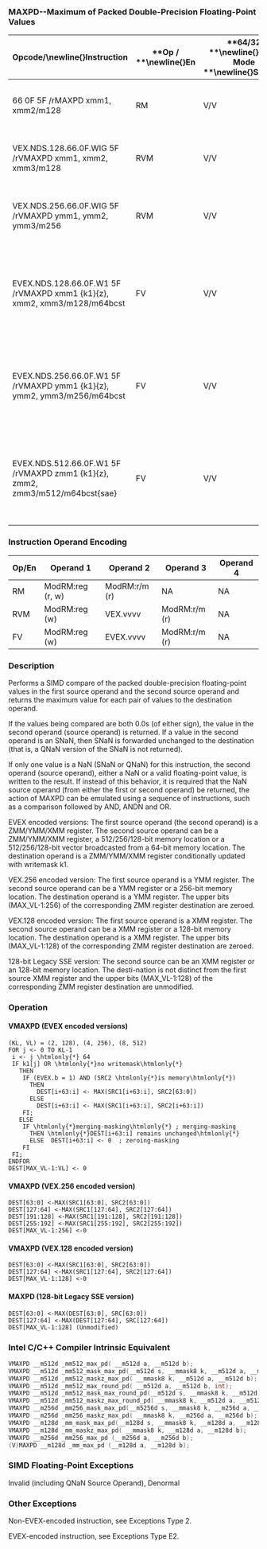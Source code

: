 ### MAXPD--Maximum of Packed Double-Precision Floating-Point Values


|**Opcode/**\newline{}**Instruction**|**Op / **\newline{}**En**|**64/32 **\newline{}**bit Mode **\newline{}**Support**|**CPUID **\newline{}**Feature **\newline{}**Flag**|**Description**|
|------------------------------------|-------------------------|------------------------------------------------------|--------------------------------------------------|---------------|
|66 0F 5F /rMAXPD xmm1, xmm2/m128|RM|V/V|SSE2|Return the maximum double-precision floating-point values between xmm1 and xmm2/m128. |
|VEX.NDS.128.66.0F.WIG 5F /rVMAXPD xmm1, xmm2, xmm3/m128|RVM|V/V|AVX|Return the maximum double-precision floating-point values between xmm2 and xmm3/m128. |
|VEX.NDS.256.66.0F.WIG 5F /rVMAXPD ymm1, ymm2, ymm3/m256|RVM|V/V|AVX|Return the maximum packed double-precision floating-point values between ymm2 and ymm3/m256.|
|EVEX.NDS.128.66.0F.W1 5F /rVMAXPD xmm1 {k1}{z}, xmm2, xmm3/m128/m64bcst|FV|V/V|AVX512VLAVX512F|Return the maximum packed double-precision floating-point values between xmm2 and xmm3/m128/m64bcst and store result in xmm1 subject to writemask k1.|
|EVEX.NDS.256.66.0F.W1 5F /rVMAXPD ymm1 {k1}{z}, ymm2, ymm3/m256/m64bcst|FV|V/V|AVX512VLAVX512F|Return the maximum packed double-precision floating-point values between ymm2 and ymm3/m256/m64bcst and store result in ymm1 subject to writemask k1.|
|EVEX.NDS.512.66.0F.W1 5F /rVMAXPD zmm1 {k1}{z}, zmm2, zmm3/m512/m64bcst{sae}|FV|V/V|AVX512F|Return the maximum packed double-precision floating-point values between zmm2 and zmm3/m512/m64bcst and store result in zmm1 subject to writemask k1.|
### Instruction Operand Encoding


|Op/En|Operand 1|Operand 2|Operand 3|Operand 4|
|-----|---------|---------|---------|---------|
|RM|ModRM:reg (r, w)|ModRM:r/m (r)|NA|NA|
|RVM|ModRM:reg (w)|VEX.vvvv|ModRM:r/m (r)|NA|
|FV|ModRM:reg (w)|EVEX.vvvv|ModRM:r/m (r)|NA|
### Description


Performs a SIMD compare of the packed double-precision floating-point values in the first source operand and the second source operand and returns the maximum value for each pair of values to the destination operand. 

If the values being compared are both 0.0s (of either sign), the value in the second operand (source operand) is returned. If a value in the second operand is an SNaN, then SNaN is forwarded unchanged to the destination (that is, a QNaN version of the SNaN is not returned). 

If only one value is a NaN (SNaN or QNaN) for this instruction, the second operand (source operand), either a NaN or a valid floating-point value, is written to the result. If instead of this behavior, it is required that the NaN source operand (from either the first or second operand) be returned, the action of MAXPD can be emulated using a sequence of instructions, such as a comparison followed by AND, ANDN and OR. 

EVEX encoded versions: The first source operand (the second operand) is a ZMM/YMM/XMM register. The second source operand can be a ZMM/YMM/XMM register, a 512/256/128-bit memory location or a 512/256/128-bit vector broadcasted from a 64-bit memory location. The destination operand is a ZMM/YMM/XMM register conditionally updated with writemask k1.

VEX.256 encoded version: The first source operand is a YMM register. The second source operand can be a YMM register or a 256-bit memory location. The destination operand is a YMM register. The upper bits (MAX_VL-1:256) of the corresponding ZMM register destination are zeroed.

VEX.128 encoded version: The first source operand is a XMM register. The second source operand can be a XMM register or a 128-bit memory location. The destination operand is a XMM register. The upper bits (MAX_VL-1:128) of the corresponding ZMM register destination are zeroed.



128-bit Legacy SSE version: The second source can be an XMM register or an 128-bit memory location. The desti-nation is not distinct from the first source XMM register and the upper bits (MAX_VL-1:128) of the corresponding ZMM register destination are unmodified.


### Operation
#### VMAXPD (EVEX encoded versions)
```info-verb
(KL, VL) = (2, 128), (4, 256), (8, 512)
FOR j  <- 0 TO KL-1
 i <-  j \htmlonly{*} 64
 IF k1[j] OR \htmlonly{*}no writemask\htmlonly{*}
   THEN 
    IF (EVEX.b = 1) AND (SRC2 \htmlonly{*}is memory\htmlonly{*})
      THEN
        DEST[i+63:i] <-  MAX(SRC1[i+63:i], SRC2[63:0])
      ELSE 
        DEST[i+63:i] <-  MAX(SRC1[i+63:i], SRC2[i+63:i])
    FI;
   ELSE 
    IF \htmlonly{*}merging-masking\htmlonly{*} ; merging-masking
      THEN \htmlonly{*}DEST[i+63:i] remains unchanged\htmlonly{*}
      ELSE  DEST[i+63:i] <-  0  ; zeroing-masking
    FI
 FI;
ENDFOR
DEST[MAX_VL-1:VL]  <- 0
```
#### VMAXPD (VEX.256 encoded version)
```info-verb
DEST[63:0] <- MAX(SRC1[63:0], SRC2[63:0])
DEST[127:64]  <-MAX(SRC1[127:64], SRC2[127:64])
DEST[191:128]  <-MAX(SRC1[191:128], SRC2[191:128])
DEST[255:192]  <-MAX(SRC1[255:192], SRC2[255:192])
DEST[MAX_VL-1:256] <- 0
```
#### VMAXPD (VEX.128 encoded version)
```info-verb
DEST[63:0]  <-MAX(SRC1[63:0], SRC2[63:0])
DEST[127:64] <- MAX(SRC1[127:64], SRC2[127:64])
DEST[MAX_VL-1:128] <- 0
```
#### MAXPD (128-bit Legacy SSE version)
```info-verb
DEST[63:0]  <-MAX(DEST[63:0], SRC[63:0])
DEST[127:64]  <-MAX(DEST[127:64], SRC[127:64])
DEST[MAX_VL-1:128] (Unmodified)
```

### Intel C/C++ Compiler Intrinsic Equivalent

```cpp
VMAXPD __m512d _mm512_max_pd( __m512d a, __m512d b);
VMAXPD __m512d _mm512_mask_max_pd(__m512d s, __mmask8 k, __m512d a, __m512d b,);
VMAXPD __m512d _mm512_maskz_max_pd( __mmask8 k, __m512d a, __m512d b);
VMAXPD __m512d _mm512_max_round_pd( __m512d a, __m512d b, int);
VMAXPD __m512d _mm512_mask_max_round_pd(__m512d s, __mmask8 k, __m512d a, __m512d b, int);
VMAXPD __m512d _mm512_maskz_max_round_pd( __mmask8 k, __m512d a, __m512d b, int);
VMAXPD __m256d _mm256_mask_max_pd(__m5256d s, __mmask8 k, __m256d a, __m256d b);
VMAXPD __m256d _mm256_maskz_max_pd( __mmask8 k, __m256d a, __m256d b);
VMAXPD __m128d _mm_mask_max_pd(__m128d s, __mmask8 k, __m128d a, __m128d b);
VMAXPD __m128d _mm_maskz_max_pd( __mmask8 k, __m128d a, __m128d b);
VMAXPD __m256d _mm256_max_pd (__m256d a, __m256d b);
(V)MAXPD __m128d _mm_max_pd (__m128d a, __m128d b);
```
### SIMD Floating-Point Exceptions


Invalid (including QNaN Source Operand), Denormal

### Other Exceptions


Non-EVEX-encoded instruction, see Exceptions Type 2.

EVEX-encoded instruction, see Exceptions Type E2.

